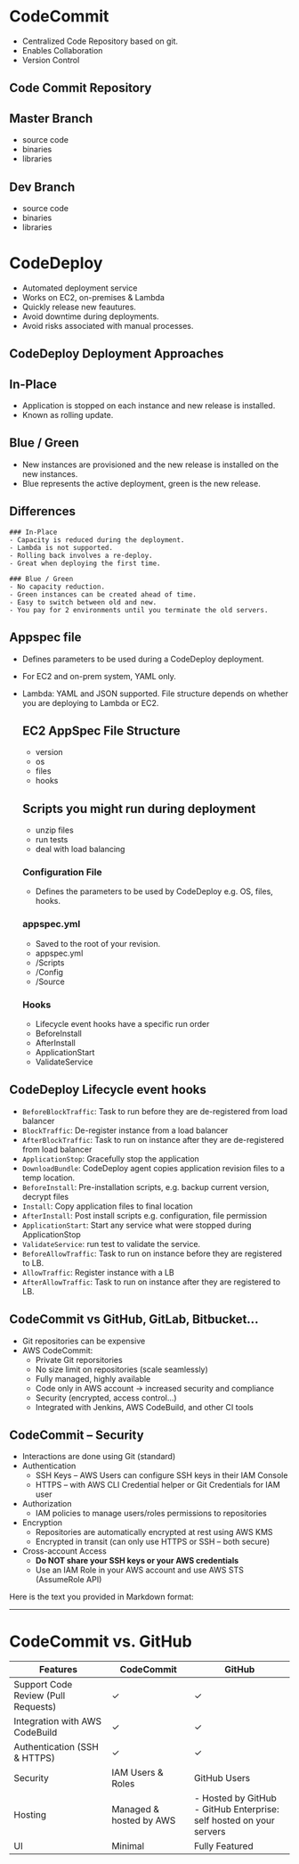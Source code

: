 # CodeCommit
- Centralized Code Repository based on git.
- Enables Collaboration
- Version Control

## Code Commit Repository
  ## Master Branch
  - source code
  - binaries
  - libraries

  ## Dev Branch 
  - source code
  - binaries
  - libraries

# CodeDeploy
- Automated deployment service
- Works on EC2, on-premises & Lambda
- Quickly release new feautures.
- Avoid downtime during deployments.
- Avoid risks associated with manual processes.

## CodeDeploy Deployment Approaches
  ## In-Place
  - Application is stopped on each instance and new release is installed.
  - Known as rolling update.
  
  ## Blue / Green
  - New instances are provisioned and the new release is installed on the new instances.
  - Blue represents the active deployment, green is the new release.

  ## Differences
  
    ### In-Place
    - Capacity is reduced during the deployment.
    - Lambda is not supported.
    - Rolling back involves a re-deploy. 
    - Great when deploying the first time.

    ### Blue / Green
    - No capacity reduction.
    - Green instances can be created ahead of time.
    - Easy to switch between old and new.
    - You pay for 2 environments until you terminate the old servers. 

## Appspec file
- Defines parameters to be used during a CodeDeploy deployment.
- For EC2 and on-prem system, YAML only.
- Lambda: YAML and JSON supported. File structure depends on whether you are deploying to Lambda or EC2.

  ## EC2 AppSpec File Structure
  - version
  - os
  - files
  - hooks 

  ## Scripts you might run during deployment
  - unzip files
  - run tests
  - deal with load balancing

  ### Configuration File
  - Defines the parameters to be used by CodeDeploy e.g. OS, files, hooks.
  
  ### appspec.yml
  - Saved to the root of your revision.
  - appspec.yml
  - /Scripts
  - /Config
  - /Source

  ### Hooks
  - Lifecycle event hooks have a specific run order
  - BeforeInstall
  - AfterInstall
  - ApplicationStart
  - ValidateService

## CodeDeploy Lifecycle event hooks
- `BeforeBlockTraffic`: Task to run before they are de-registered from load balancer
- `BlockTraffic`: De-register instance from a load balancer
- `AfterBlockTraffic`: Task to run on instance after they are de-registered from load balancer
- `ApplicationStop`: Gracefully stop the application
- `DownloadBundle`: CodeDeploy agent copies application revision files to a temp location.
- `BeforeInstall`: Pre-installation scripts, e.g. backup current version, decrypt files
- `Install`: Copy application files to final location
- `AfterInstall`: Post install scripts e.g. configuration, file permission
- `ApplicationStart`: Start any service what were stopped during ApplicationStop
- `ValidateService`: run test to validate the service.
- `BeforeAllowTraffic`: Task to run on instance before they are registered to LB.
- `AllowTraffic`: Register instance with a LB
- `AfterAllowTraffic`: Task to run on instance after they are registered to LB.

## CodeCommit vs GitHub, GitLab, Bitbucket...
- Git repositories can be expensive
- AWS CodeCommit:
  - Private Git reporsitories
  - No size limit on repositories (scale seamlessly)
  - Fully managed, highly available
  - Code only in AWS account -> increased security and compliance
  - Security (encrypted, access control...)
  - Integrated with Jenkins, AWS CodeBuild, and other CI tools


## CodeCommit – Security 

* Interactions are done using Git (standard)
* Authentication
    * SSH Keys – AWS Users can configure SSH keys in their IAM Console
    * HTTPS – with AWS CLI Credential helper or Git Credentials for IAM user
* Authorization
    * IAM policies to manage users/roles permissions to repositories
* Encryption
    * Repositories are automatically encrypted at rest using AWS KMS
    * Encrypted in transit (can only use HTTPS or SSH – both secure)
* Cross-account Access
    * **Do NOT share your SSH keys or your AWS credentials**
    * Use an IAM Role in your AWS account and use AWS STS (AssumeRole API)


Here is the text you provided in Markdown format:

---

# CodeCommit vs. GitHub

| Features | CodeCommit | GitHub |
| --- | --- | --- |
| Support Code Review (Pull Requests) |&#x2713; |&#x2713; |
| Integration with AWS CodeBuild |&#x2713; |&#x2713; |
| Authentication (SSH & HTTPS) |&#x2713; |&#x2713; |
| Security | IAM Users & Roles | GitHub Users |
| Hosting | Managed & hosted by AWS | - Hosted by GitHub <br> - GitHub Enterprise: self hosted on your servers |
| UI | Minimal | Fully Featured |




